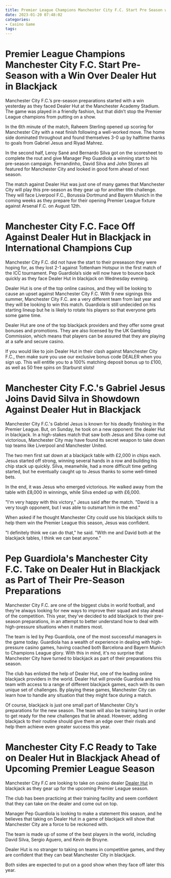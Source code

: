 ```yaml
---
title: Premier League Champions Manchester City F.C. Start Pre Season with a Win Over Dealer Hut in Blackjack 
date: 2023-01-20 07:48:02
categories:
- Casino Game
tags:
---
```



#  Premier League Champions Manchester City F.C. Start Pre-Season with a Win Over Dealer Hut in Blackjack 

Manchester City F.C.’s pre-season preparations started with a win yesterday as they faced Dealer Hut at the Manchester Academy Stadium. The game was played in a friendly fashion, but that didn’t stop the Premier League champions from putting on a show. 

In the 6th minute of the match, Raheem Sterling opened up scoring for Manchester City with a neat finish following a well-worked move. The home side dominated throughout and found themselves 3-0 up by halftime thanks to goals from Gabriel Jesus and Riyad Mahrez. 

In the second half, Leroy Sané and Bernardo Silva got on the scoresheet to complete the rout and give Manager Pep Guardiola a winning start to his pre-season campaign. Fernandinho, David Silva and John Stones all featured for Manchester City and looked in good form ahead of next season. 

The match against Dealer Hut was just one of many games that Manchester City will play this pre-season as they gear up for another title challenge. They will face Liverpool F.C., Borussia Dortmund and Bayern Munich in the coming weeks as they prepare for their opening Premier League fixture against Arsenal F.C. on August 12th.

#  Manchester City F.C. Face Off Against Dealer Hut in Blackjack in International Champions Cup 

Manchester City F.C. did not have the start to their preseason they were hoping for, as they lost 2-1 against Tottenham Hotspur in the first match of the ICC tournament. Pep Guardiola’s side will now have to bounce back quickly as they face Dealer Hut in blackjack on Wednesday evening.

Dealer Hut is one of the top online casinos, and they will be looking to cause an upset against Manchester City F.C. With 9 new signings this summer, Manchester City F.C. are a very different team from last year and they will be looking to win this match. Guardiola is still undecided on his starting lineup but he is likely to rotate his players so that everyone gets some game time.

Dealer Hut are one of the top blackjack providers and they offer some great bonuses and promotions. They are also licensed by the UK Gambling Commission, which means that players can be assured that they are playing at a safe and secure casino.

If you would like to join Dealer Hut in their clash against Manchester City F.C., then make sure you use our exclusive bonus code DEALER when you sign up. This will entitle you to a 100% matching deposit bonus up to £100, as well as 50 free spins on Starburst slots!

#  Manchester City F.C.'s Gabriel Jesus Joins David Silva in Showdown Against Dealer Hut in Blackjack 

Manchester City F.C.'s Gabriel Jesus is known for his deadly finishing in the Premier League. But, on Sunday, he took on a new opponent: the dealer Hut in blackjack. In a high-stakes match that saw both Jesus and Silva come out victorious, Manchester City may have found its secret weapon to take down top teams like Liverpool and Manchester United.

The two men first sat down at a blackjack table with £2,000 in chips each. Jesus started off strong, winning several hands in a row and building his chip stack up quickly. Silva, meanwhile, had a more difficult time getting started, but he eventually caught up to Jesus thanks to some well-timed bets.

In the end, it was Jesus who emerged victorious. He walked away from the table with £8,000 in winnings, while Silva ended up with £6,000.

"I'm very happy with this victory," Jesus said after the match. "David is a very tough opponent, but I was able to outsmart him in the end."

When asked if he thought Manchester City could use his blackjack skills to help them win the Premier League this season, Jesus was confident.

"I definitely think we can do that," he said. "With me and David both at the blackjack tables, I think we can beat anyone."

#  Pep Guardiola's Manchester City F.C. Take on Dealer Hut in Blackjack as Part of Their Pre-Season Preparations 

 Manchester City F.C. are one of the biggest clubs in world football, and they're always looking for new ways to improve their squad and stay ahead of the competition. This year, they've decided to add blackjack to their pre-season preparations, in an attempt to better understand how to deal with high-pressure situations when it matters most.

The team is led by Pep Guardiola, one of the most successful managers in the game today. Guardiola has a wealth of experience in dealing with high-pressure casino games, having coached both Barcelona and Bayern Munich to Champions League glory. With this in mind, it's no surprise that Manchester City have turned to blackjack as part of their preparations this season.

The club has enlisted the help of Dealer Hut, one of the leading online blackjack providers in the world. Dealer Hut will provide Guardiola and his team with access to a range of different blackjack games, each with its own unique set of challenges. By playing these games, Manchester City can learn how to handle any situation that they might face during a match.

Of course, blackjack is just one small part of Manchester City's preparations for the new season. The team will also be training hard in order to get ready for the new challenges that lie ahead. However, adding blackjack to their routine should give them an edge over their rivals and help them achieve even greater success this year.

#  Manchester City F.C Ready to Take on Dealer Hut in Blackjack Ahead of Upcoming Premier League Season

Manchester City F.C are looking to take on casino dealer [Dealer Hut](https://dealerhut.com/) in blackjack as they gear up for the upcoming Premier League season.

The club has been practicing at their training facility and seem confident that they can take on the dealer and come out on top.

Manager Pep Guardiola is looking to make a statement this season, and he believes that taking on Dealer Hut in a game of blackjack will show that Manchester City are a force to be reckoned with.

The team is made up of some of the best players in the world, including David Silva, Sergio Aguero, and Kevin de Bruyne.

Dealer Hut is no stranger to taking on teams in competitive games, and they are confident that they can beat Manchester City in blackjack.

Both sides are expected to put on a good show when they face off later this year.